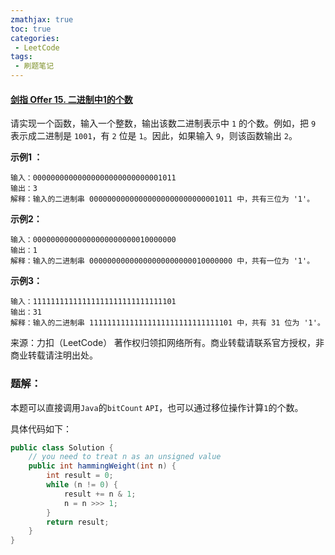 ```yaml
---
zmathjax: true
toc: true
categories:
 - LeetCode
tags:
 - 刷题笔记
---
```


#### [剑指 Offer 15. 二进制中1的个数](https://leetcode-cn.com/problems/er-jin-zhi-zhong-1de-ge-shu-lcof/)

请实现一个函数，输入一个整数，输出该数二进制表示中 `1` 的个数。例如，把 `9` 表示成二进制是 `1001`，有 `2` 位是 `1`。因此，如果输入 `9`，则该函数输出 `2`。

<!--more-->

**示例1 ：**

```
输入：00000000000000000000000000001011
输出：3
解释：输入的二进制串 00000000000000000000000000001011 中，共有三位为 '1'。
```

**示例2：**

```
输入：00000000000000000000000010000000
输出：1
解释：输入的二进制串 00000000000000000000000010000000 中，共有一位为 '1'。
```

**示例3：**

```
输入：11111111111111111111111111111101
输出：31
解释：输入的二进制串 11111111111111111111111111111101 中，共有 31 位为 '1'。
```

来源：力扣（LeetCode）
著作权归领扣网络所有。商业转载请联系官方授权，非商业转载请注明出处。

### 题解：

本题可以直接调用`Java`的`bitCount` `API`，也可以通过移位操作计算`1`的个数。

具体代码如下：

```java
public class Solution {
    // you need to treat n as an unsigned value
    public int hammingWeight(int n) {
        int result = 0;
        while (n != 0) {
            result += n & 1;
            n = n >>> 1;
        }
        return result;
    }
}
```


